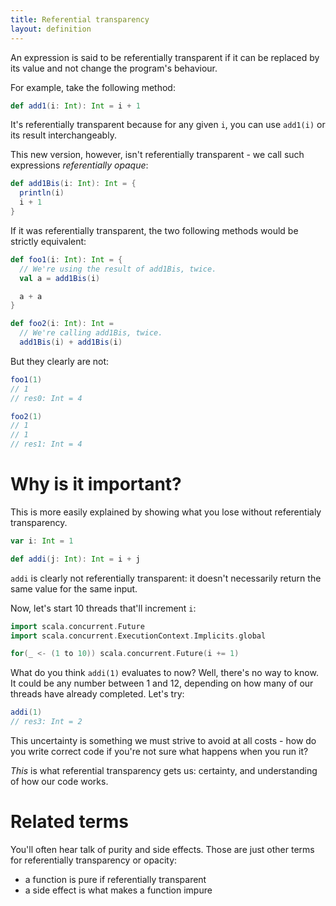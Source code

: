 ```yaml
---
title: Referential transparency
layout: definition
---
```


An expression is said to be referentially transparent if it can be replaced by its value and not change the program's behaviour.

For example, take the following method:

```scala
def add1(i: Int): Int = i + 1
```

It's referentially transparent because for any given `i`, you can use `add1(i)` or its result interchangeably.

This new version, however, isn't referentially transparent - we call such expressions _referentially opaque_:

```scala
def add1Bis(i: Int): Int = {
  println(i)
  i + 1
}
```

If it was referentially transparent, the two following methods would be strictly equivalent:

```scala
def foo1(i: Int): Int = {
  // We're using the result of add1Bis, twice.
  val a = add1Bis(i)

  a + a
}

def foo2(i: Int): Int =
  // We're calling add1Bis, twice.
  add1Bis(i) + add1Bis(i)
```

But they clearly are not:

```scala
foo1(1)
// 1
// res0: Int = 4

foo2(1)
// 1
// 1
// res1: Int = 4
```

# Why is it important?

This is more easily explained by showing what you lose without referentialy transparency.

```scala
var i: Int = 1

def addi(j: Int): Int = i + j
```

`addi` is clearly not referentially transparent: it doesn't necessarily return the same value for the same input.

Now, let's start 10 threads that'll increment `i`:

```scala
import scala.concurrent.Future
import scala.concurrent.ExecutionContext.Implicits.global

for(_ <- (1 to 10)) scala.concurrent.Future(i += 1)
```

What do you think `addi(1)` evaluates to now? Well, there's no way to know. It could be any number between 1 and 12, depending on how many of our threads have already completed. Let's try:

```scala
addi(1)
// res3: Int = 2
```

This uncertainty is something we must strive to avoid at all costs - how do you write correct code if you're not sure what happens when you run it?

*This* is what referential transparency gets us: certainty, and understanding of how our code works.


# Related terms

You'll often hear talk of purity and side effects. Those are just other terms for referentially transparency or opacity:
* a function is pure if referentially transparent
* a side effect is what makes a function impure

